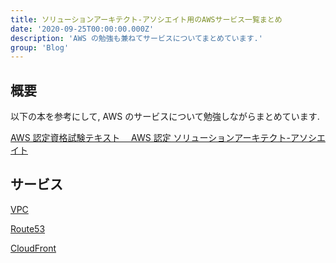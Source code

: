 ```yaml
---
title: ソリューションアーキテクト-アソシエイト用のAWSサービス一覧まとめ
date: '2020-09-25T00:00:00.000Z'
description: 'AWS の勉強も兼ねてサービスについてまとめています.'
group: 'Blog'
---
```


## 概要

以下の本を参考にして, AWS のサービスについて勉強しながらまとめています.

[AWS 認定資格試験テキスト　 AWS 認定 ソリューションアーキテクト-アソシエイト](https://www.amazon.co.jp/AWS%E8%AA%8D%E5%AE%9A%E8%B3%87%E6%A0%BC%E8%A9%A6%E9%A8%93%E3%83%86%E3%82%AD%E3%82%B9%E3%83%88-AWS%E8%AA%8D%E5%AE%9A-%E3%82%BD%E3%83%AA%E3%83%A5%E3%83%BC%E3%82%B7%E3%83%A7%E3%83%B3%E3%82%A2%E3%83%BC%E3%82%AD%E3%83%86%E3%82%AF%E3%83%88-%E3%82%A2%E3%82%BD%E3%82%B7%E3%82%A8%E3%82%A4%E3%83%88-%E4%BD%90%E3%80%85%E6%9C%A8-%E6%8B%93%E9%83%8E-ebook/dp/B07R1H87Y1/ref=sr_1_1)

## サービス

[VPC](/infra/aws/vpc)

[Route53](/infra/aws/route53)

[CloudFront](/infra/aws/cloudfront)
